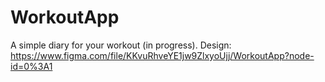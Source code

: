 # WorkoutApp
A simple diary for your workout (in progress).
Design: https://www.figma.com/file/KKvuRhveYE1jw9ZlxyoUjj/WorkoutApp?node-id=0%3A1
